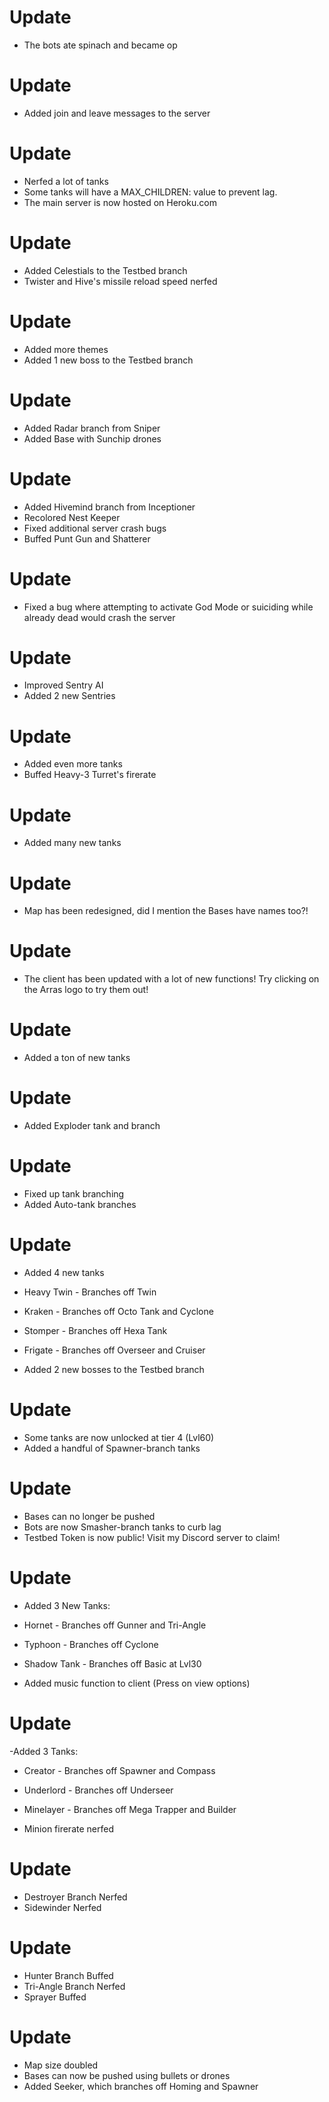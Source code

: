 # Update
- The bots ate spinach and became op 
# Update
- Added join and leave messages to the server
# Update
- Nerfed a lot of tanks
- Some tanks will have a MAX_CHILDREN: value to prevent lag.
- The main server is now hosted on Heroku.com
# Update
- Added Celestials to the Testbed branch
- Twister and Hive's missile reload speed nerfed
# Update
- Added more themes
- Added 1 new boss to the Testbed branch
# Update
- Added Radar branch from Sniper
- Added Base with Sunchip drones
# Update
- Added Hivemind branch from Inceptioner 
- Recolored Nest Keeper
- Fixed additional server crash bugs
- Buffed Punt Gun and Shatterer
# Update
- Fixed a bug where attempting to activate God Mode or suiciding while already dead would crash the server
# Update
- Improved Sentry AI
- Added 2 new Sentries
# Update
- Added even more tanks
- Buffed Heavy-3 Turret's firerate
# Update
- Added many new tanks
# Update
- Map has been redesigned, did I mention the Bases have names too?!
# Update
- The client has been updated with a lot of new functions! Try clicking on the Arras logo to try them out!
# Update
- Added a ton of new tanks
# Update
- Added Exploder tank and branch
# Update
- Fixed up tank branching
- Added Auto-tank branches
# Update
- Added 4 new tanks

- Heavy Twin - Branches off Twin

- Kraken - Branches off Octo Tank and Cyclone

- Stomper - Branches off Hexa Tank

- Frigate - Branches off Overseer and Cruiser

- Added 2 new bosses to the Testbed branch
# Update
- Some tanks are now unlocked at tier 4 (Lvl60)
- Added a handful of Spawner-branch tanks
# Update
- Bases can no longer be pushed
- Bots are now Smasher-branch tanks to curb lag
- Testbed Token is now public! Visit my Discord server to claim!
# Update
- Added 3 New Tanks:

- Hornet - Branches off Gunner and Tri-Angle

- Typhoon - Branches off Cyclone

- Shadow Tank - Branches off Basic at Lvl30

- Added music function to client (Press on view options)
# Update
-Added 3 Tanks:

- Creator - Branches off Spawner and Compass

- Underlord - Branches off Underseer

- Minelayer - Branches off Mega Trapper and Builder

- Minion firerate nerfed 
# Update
- Destroyer Branch Nerfed
- Sidewinder Nerfed
# Update
- Hunter Branch Buffed
- Tri-Angle Branch Nerfed
- Sprayer Buffed
# Update
- Map size doubled 
- Bases can now be pushed using bullets or drones
- Added Seeker, which branches off Homing and Spawner



